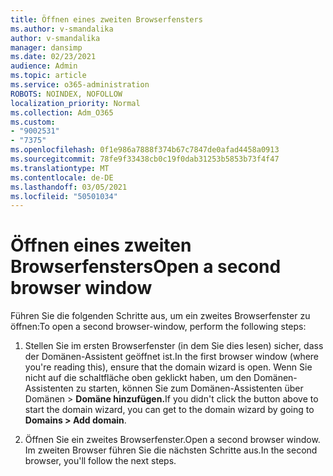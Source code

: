 ```yaml
---
title: Öffnen eines zweiten Browserfensters
ms.author: v-smandalika
author: v-smandalika
manager: dansimp
ms.date: 02/23/2021
audience: Admin
ms.topic: article
ms.service: o365-administration
ROBOTS: NOINDEX, NOFOLLOW
localization_priority: Normal
ms.collection: Adm_O365
ms.custom:
- "9002531"
- "7375"
ms.openlocfilehash: 0f1e986a7888f374b67c7847de0afad4458a0913
ms.sourcegitcommit: 78fe9f33438cb0c19f0dab31253b5853b73f4f47
ms.translationtype: MT
ms.contentlocale: de-DE
ms.lasthandoff: 03/05/2021
ms.locfileid: "50501034"
---
```

# <a name="open-a-second-browser-window"></a><span data-ttu-id="d4779-102">Öffnen eines zweiten Browserfensters</span><span class="sxs-lookup"><span data-stu-id="d4779-102">Open a second browser window</span></span>

<span data-ttu-id="d4779-103">Führen Sie die folgenden Schritte aus, um ein zweites Browserfenster zu öffnen:</span><span class="sxs-lookup"><span data-stu-id="d4779-103">To open a second browser-window, perform the following steps:</span></span>

1. <span data-ttu-id="d4779-104">Stellen Sie im ersten Browserfenster (in dem Sie dies lesen) sicher, dass der Domänen-Assistent geöffnet ist.</span><span class="sxs-lookup"><span data-stu-id="d4779-104">In the first browser window (where you're reading this), ensure that the domain wizard is open.</span></span> <span data-ttu-id="d4779-105">Wenn Sie nicht auf die schaltfläche oben geklickt haben, um den Domänen-Assistenten zu starten, können Sie zum Domänen-Assistenten über Domänen > **Domäne hinzufügen.**</span><span class="sxs-lookup"><span data-stu-id="d4779-105">If you didn't click the button above to start the domain wizard, you can get to the domain wizard by going to **Domains > Add domain**.</span></span>

2. <span data-ttu-id="d4779-106">Öffnen Sie ein zweites Browserfenster.</span><span class="sxs-lookup"><span data-stu-id="d4779-106">Open a second browser window.</span></span> <span data-ttu-id="d4779-107">Im zweiten Browser führen Sie die nächsten Schritte aus.</span><span class="sxs-lookup"><span data-stu-id="d4779-107">In the second browser, you'll follow the next steps.</span></span>
